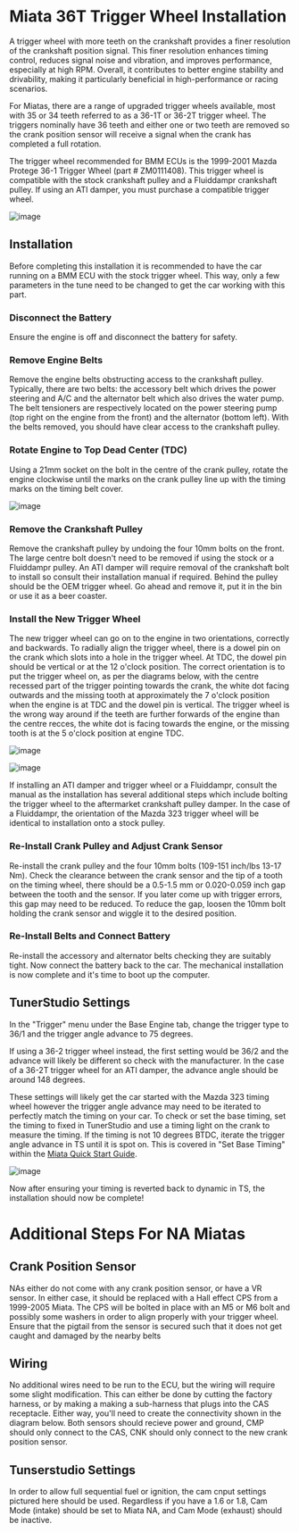 # Miata 36T Trigger Wheel Installation

A trigger wheel with more teeth on the crankshaft provides a finer resolution of the crankshaft position signal. This finer resolution enhances timing control, reduces signal noise and vibration, and improves performance, especially at high RPM. Overall, it contributes to better engine stability and drivability, making it particularly beneficial in high-performance or racing scenarios.

For Miatas, there are a range of upgraded trigger wheels available, most with 35 or 34 teeth referred to as a 36-1T or 36-2T trigger wheel. The triggers nominally have 36 teeth and either one or two teeth are removed so the crank position sensor will receive a signal when the crank has completed a full rotation.

The trigger wheel recommended for BMM ECUs is the 1999-2001 Mazda Protege 36-1 Trigger Wheel (part # ZM0111408). This trigger wheel is compatible with the stock crankshaft pulley and a Fluiddampr crankshaft pulley. If using an ATI damper, you must purchase a compatible trigger wheel.

![image](36T-trigger\trig1.jpg)

## Installation

Before completing this installation it is recommended to have the car running on a BMM ECU with the stock trigger wheel. This way, only a few parameters in the tune need to be changed to get the car working with this part.

### Disconnect the Battery

Ensure the engine is off and disconnect the battery for safety.

### Remove Engine Belts

Remove the engine belts obstructing access to the crankshaft pulley. Typically, there are two belts: the accessory belt which drives the power steering and A/C and the alternator belt which also drives the water pump. The belt tensioners are respectively located on the power steering pump (top right on the engine from the front) and the alternator (bottom left). With the belts removed, you should have clear access to the crankshaft pulley.

### Rotate Engine to Top Dead Center (TDC)

Using a 21mm socket on the bolt in the centre of the crank pulley, rotate the engine clockwise until the marks on the crank pulley line up with the timing marks on the timing belt cover.

![image](36T-trigger/timing_marks_480x480.webp)

### Remove the Crankshaft Pulley

Remove the crankshaft pulley by undoing the four 10mm bolts on the front. The large centre bolt doesn't need to be removed if using the stock or a Fluiddampr pulley. An ATI damper will require removal of the crankshaft bolt to install so consult their installation manual if required. Behind the pulley should be the OEM trigger wheel. Go ahead and remove it, put it in the bin or use it as a beer coaster.

### Install the New Trigger Wheel

The new trigger wheel can go on to the engine in two orientations, correctly and backwards. To radially align the trigger wheel, there is a dowel pin on the crank which slots into a hole in the trigger wheel. At TDC, the dowel pin should be vertical or at the 12 o'clock position. The correct orientation is to put the trigger wheel on, as per the diagrams below, with the centre recessed part of the trigger pointing towards the crank, the white dot facing outwards and the missing tooth at approximately the 7 o'clock position when the engine is at TDC and the dowel pin is vertical. The trigger wheel is the wrong way around if the teeth are further forwards of the engine than the centre recces, the white dot is facing towards the engine, or the missing tooth is at the 5 o'clock position at engine TDC.

![image](36T-trigger/trig4.png)

![image](36T-trigger/trig5.png)

If installing an ATI damper and trigger wheel or a Fluiddampr, consult the manual as the installation has several additional steps which include bolting the trigger wheel to the aftermarket crankshaft pulley damper. In the case of a Fluiddampr, the orientation of the Mazda 323 trigger wheel will be identical to installation onto a stock pulley.

### Re-Install Crank Pulley and Adjust Crank Sensor

Re-install the crank pulley and the four 10mm bolts (109-151 inch/lbs 13-17 Nm). Check the clearance between the crank sensor and the tip of a tooth on the timing wheel, there should be a 0.5-1.5 mm or 0.020-0.059 inch gap between the tooth and the sensor. If you later come up with trigger errors, this gap may need to be reduced. To reduce the gap, loosen the 10mm bolt holding the crank sensor and wiggle it to the desired position.

### Re-Install Belts and Connect Battery

Re-install the accessory and alternator belts checking they are suitably tight. Now connect the battery back to the car. The mechanical installation is now complete and it's time to boot up the computer.

## TunerStudio Settings

In the "Trigger" menu under the Base Engine tab, change the trigger type to 36/1 and the trigger angle advance to 75 degrees.

If using a 36-2 trigger wheel instead, the first setting would be 36/2 and the advance will likely be different so check with the manufacturer. In the case of a 36-2T trigger wheel for an ATI damper, the advance angle should be around 148 degrees.

These settings will likely get the car started with the Mazda 323 timing wheel however the trigger angle advance may need to be iterated to perfectly match the timing on your car. To check or set the base timing, set the timing to fixed in TunerStudio and use a timing light on the crank to measure the timing. If the timing is not 10 degrees BTDC, iterate the trigger angle advance in TS until it is spot on. This is covered in "Set Base Timing" within the [Miata Quick Start Guide](../Miata-MX5-Quick-Start).

![image](36T-trigger/trig6.png)

Now after ensuring your timing is reverted back to dynamic in TS, the installation should now be complete!

# Additional Steps For NA Miatas

## Crank Position Sensor

NAs either do not come with any crank position sensor, or have a VR sensor.  In either case, it should be replaced with a Hall effect CPS from a 1999-2005 Miata.  The CPS will be bolted in place with an M5 or M6 bolt and possibly some washers in order to align properly with your trigger wheel.  Ensure that the pigtail from the sensor is secured such that it does not get caught and damaged by the nearby belts

## Wiring
No additional wires need to be run to the ECU, but the wiring will require some slight modification.  This can either be done by cutting the factory harness, or by making a making a sub-harness that plugs into the CAS receptacle.  Either way, you'll need to create the connectivity shown in the diagram below.  Both sensors should recieve power and ground, CMP should only connect to the CAS, CNK should only connect to the new crank position sensor.

## Tunserstudio Settings

In order to allow full sequential fuel or ignition, the cam cnput settings pictured here should be used.  Regardless if you have a 1.6 or 1.8, Cam Mode (intake) should be set to Miata NA, and Cam Mode (exhaust) should be inactive.

